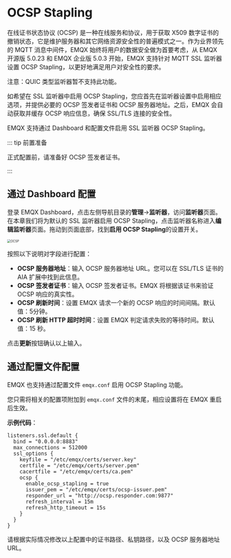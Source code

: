 # OCSP Stapling

在线证书状态协议 (OCSP) 是一种在线服务和协议，用于获取 X509 数字证书的撤销状态，它是维护服务器和其它网络资源安全性的普遍模式之一。作为业界领先的 MQTT 消息中间件，EMQX 始终将用户的数据安全做为首要考虑，从 EMQX 开源版 5.0.23 和 EMQX 企业版 5.0.3 开始，EMQX 支持针对 MQTT SSL 监听器设置 OCSP Stapling，以更好地满足用户对安全性的要求。

注意：QUIC 类型监听器暂不支持此功能。

如希望在 SSL 监听器中启用 OCSP Stapling，您应首先在监听器设置中启用相应选项，并提供必要的 OCSP 签发者证书和 OCSP 服务器地址。之后，EMQX 会自动获取并缓存 OCSP 响应信息，确保 SSL/TLS 连接的安全性。

EMQX 支持通过 Dashboard 和配置文件启用 SSL 监听器 OCSP Stapling。

::: tip 前置准备

正式配置前，请准备好 OCSP 签发者证书。

:::

## 通过 Dashboard 配置

登录 EMQX Dashboard，点击左侧导航目录的**管理**->**监听器**，访问**监听器**页面。在本章我们将为默认的 SSL 监听器启用 OCSP Stapling，点击监听器名称进入**编辑监听器**页面。拖动到页面底部，找到**启用 OCSP Stapling**的设置开关。

<img src="./assets/OCSP.png" alt="OCSP" style="zoom:50%;" />

按照以下说明对字段进行配置：

- **OCSP 服务器地址**：输入 OCSP 服务器地址 URL。您可以在 SSL/TLS 证书的 AIA 扩展中找到此信息。
- **OCSP 签发者证书**：输入 OCSP 签发者证书。EMQX 将根据该证书来验证 OCSP 响应的真实性。
- **OCSP 刷新时间**：设置 EMQX 请求一个新的 OCSP 响应的时间间隔。默认值：5分钟。
- **OCSP 刷新 HTTP 超时时间**：设置 EMQX 判定请求失败的等待时间。默认值：15 秒。

点击**更新**按钮确认以上输入。

## 通过配置文件配置

EMQX 也支持通过配置文件 `emqx.conf` 启用 OCSP Stapling 功能。

您只需将相关的配置项附加到 `emqx.conf` 文件的末尾，相应设置将在 EMQX 重启后生效。

**示例代码**：

```hcl
listeners.ssl.default {
  bind = "0.0.0.0:8883"
  max_connections = 512000
  ssl_options {
    keyfile = "/etc/emqx/certs/server.key"
    certfile = "/etc/emqx/certs/server.pem"
    cacertfile = "/etc/emqx/certs/ca.pem"
    ocsp {
      enable_ocsp_stapling = true
      issuer_pem = "/etc/emqx/certs/ocsp-issuer.pem"
      responder_url = "http://ocsp.responder.com:9877"
      refresh_interval = 15m
      refresh_http_timeout = 15s
    }
  }
}
```

请根据实际情况修改以上配置中的证书路径、私钥路径，以及 OCSP 服务器地址 URL。

